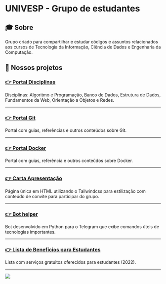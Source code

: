 # UNIVESP - Grupo de estudantes

## :mortar_board: Sobre
Grupo criado para compartilhar e estudar códigos e assuntos relacionados aos cursos de Tecnologia da Informação,  Ciência de Dados e Engenharia da Computação. 



## 🚀 Nossos projetos

### [:point_right: Portal Disciplinas](https://univesp-computacao.github.io/portal-disciplinas/)

Disciplinas: Algoritmo e Programação, Banco de Dados, Estrutura de Dados, Fundamentos da Web, Orientação a Objetos e Redes.


---


### [:point_right: Portal Git](https://univesp-computacao.github.io/git-como-usar/)

Portal com guias, referências e outros conteúdos sobre Git. 


---

### [:point_right: Portal Docker](https://univesp-computacao.github.io/o_mundo_dos_conteineres/)

Portal com guias, referência e outros conteúdos sobre Docker.


---

### [:point_right: Carta Apresentação](https://univesp-computacao.github.io/carta_apresentacao/)

Página única em HTML utilizando o Tailwindcss para estilização com conteúdo de convite para participar do grupo.

---

### [:point_right: Bot helper](https://t.me/univespgithub/230)

Bot desenvolvido em Python para o Telegram que exibe comandos úteis de tecnologias importantes.

---
### [:point_right: Lista de Benefícios para Estudantes](https://github.com/Univesp-Computacao/lista-beneficios-estudantes)

Lista com serviços gratuitos oferecidos para estudantes (2022).

---



![](https://komarev.com/ghpvc/?username=Univesp-Computacao)
